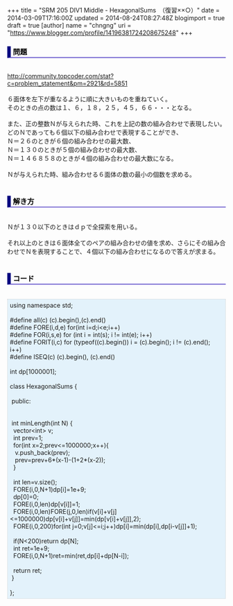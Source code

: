 +++
title = "SRM 205 DIV1 Middle - HexagonalSums　（復習××○）"
date = 2014-03-09T17:16:00Z
updated = 2014-08-24T08:27:48Z
blogimport = true
draft = true
[author]
	name = "chngng"
	uri = "https://www.blogger.com/profile/14196381724208675248"
+++

<div dir="ltr" style="text-align: left;" trbidi="on"><h3 style="border-bottom: 2px solid slateblue; border-left: 8px solid navy; color: black; padding: 0px 0px 1px 5px;">問題 </h3><br /><a href="http://community.topcoder.com/stat?c=problem_statement&amp;pm=2921&amp;rd=5851" target="_blank">http://community.topcoder.com/stat?c=problem_statement&amp;pm=2921&amp;rd=5851</a><br /><br />６面体を左下が重なるように順に大きいものを重ねていく。<br />そのときの点の数は１、６，１８，２５，４５，６６・・・となる。<br /><br />また、正の整数Ｎが与えられた時、これを上記の数の組み合わせで表現したい。<br />どのＮであっても６個以下の組み合わせで表現することができ、<br />Ｎ＝２６のときが６個の組み合わせの最大数、<br />Ｎ＝１３０のときが５個の組み合わせの最大数、<br />Ｎ＝１４６８５８のときが４個の組み合わせの最大数になる。<br /><br />Ｎが与えられた時、組み合わせる６面体の数の最小の個数を求める。<br /><br /><h3 style="border-bottom: 2px solid slateblue; border-left: 8px solid navy; color: black; padding: 0px 0px 1px 5px;">解き方 </h3><br />Ｎが１３０以下のときはｄｐで全探索を用いる。<br /><br />それ以上のときは６面体全てのペアの組み合わせの値を求め、さらにその組み合わせでＮを表現することで、４個以下の組み合わせになるので答えが求まる。<br /><br /><h3 style="border-bottom: 2px solid slateblue; border-left: 8px solid navy; color: black; padding: 0px 0px 1px 5px;">コード </h3><br /><div style="background-color: #e3f2fb; border: 1px dotted #CCCCCC; padding: 5px;">using namespace std;<br /><br />#define all(c) (c).begin(),(c).end()<br />#define FORE(i,d,e) for(int i=d;i&lt;e;i++)<br />#define FOR(i,s,e) for (int i = int(s); i != int(e); i++)<br />#define FORIT(i,c) for (typeof((c).begin()) i = (c).begin(); i != (c).end(); i++)<br />#define ISEQ(c) (c).begin(), (c).end()<br /><br />int dp[1000001];<br /><br />class HexagonalSums {<br /><br /><span class="Apple-tab-span" style="white-space: pre;"> </span>public:<br /><br /><br /><span class="Apple-tab-span" style="white-space: pre;"> </span>int minLength(int N) {<br /><span class="Apple-tab-span" style="white-space: pre;">  </span>vector&lt;int&gt; v;<br /><span class="Apple-tab-span" style="white-space: pre;">  </span>int prev=1;<br /><span class="Apple-tab-span" style="white-space: pre;">  </span>for(int x=2;prev&lt;=1000000;x++){<br /><span class="Apple-tab-span" style="white-space: pre;">   </span>v.push_back(prev);<br /><span class="Apple-tab-span" style="white-space: pre;">   </span>prev=prev+6*(x-1)-(1+2*(x-2));<br /><span class="Apple-tab-span" style="white-space: pre;">  </span>}<br /><br /><span class="Apple-tab-span" style="white-space: pre;">  </span>int len=v.size();<br /><span class="Apple-tab-span" style="white-space: pre;">  </span>FORE(i,0,N+1)dp[i]=1e+9;<br /><span class="Apple-tab-span" style="white-space: pre;">  </span>dp[0]=0;<br /><span class="Apple-tab-span" style="white-space: pre;">  </span>FORE(i,0,len)dp[v[i]]=1;<br /><span class="Apple-tab-span" style="white-space: pre;">  </span>FORE(i,0,len)FORE(j,0,len)if(v[i]+v[j]&lt;=1000000)dp[v[i]+v[j]]=min(dp[v[i]+v[j]],2);<br /><span class="Apple-tab-span" style="white-space: pre;">  </span>FORE(i,0,200)for(int j=0;v[j]&lt;=i;j++)dp[i]=min(dp[i],dp[i-v[j]]+1);<br /><br /><span class="Apple-tab-span" style="white-space: pre;">  </span>if(N&lt;200)return dp[N];<br /><span class="Apple-tab-span" style="white-space: pre;">  </span>int ret=1e+9;<br /><span class="Apple-tab-span" style="white-space: pre;">  </span>FORE(i,0,N+1)ret=min(ret,dp[i]+dp[N-i]);<br /><br /><span class="Apple-tab-span" style="white-space: pre;">  </span>return ret;<br /><span class="Apple-tab-span" style="white-space: pre;"> </span>}<br /><br />};</div></div>
